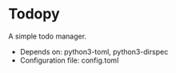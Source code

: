 # Todopy

A simple todo manager.
- Depends on: python3-toml, python3-dirspec
- Configuration file: config.toml
